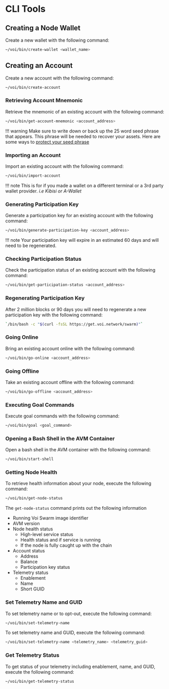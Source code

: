 # CLI Tools

## Creating a Node Wallet

Create a new wallet with the following command:

```bash
~/voi/bin/create-wallet <wallet_name>
```

## Creating an Account

Create a new account with the following command:

```bash
~/voi/bin/create-account
```

### Retrieving Account Mnemonic

Retrieve the mnemonic of an existing account with the following command:

```bash
~/voi/bin/get-account-mnemonic <account_address>
```

!!! warning
    Make sure to write down or back up the 25 word seed phrase that appears. This phrase will be needed to recover your 
    assets. Here are some ways to [protect your seed phrase](https://coinmarketcap.com/academy/article/how-to-protect-your-seed-phrase)

### Importing an Account

Import an existing account with the following command:

```bash
~/voi/bin/import-account
```

!!! note
    This is for if you made a wallet on a different terminal or a 3rd party wallet provider. *i.e Kibisi or A-Wallet*

### Generating Participation Key

Generate a participation key for an existing account with the following command:

```bash
~/voi/bin/generate-participation-key <account_address>
```

!!! note
    Your participation key will expire in an estimated 60 days and will need to be regenerated.

### Checking Participation Status

Check the participation status of an existing account with the following command:

```bash
~/voi/bin/get-participation-status <account_address>
```

### Regenerating Participation Key

After 2 million blocks or 90 days you will need to regenerate a new participation key with the following command:

```bash
`/bin/bash -c "$(curl -fsSL https://get.voi.network/swarm)"`
```

### Going Online

Bring an existing account online with the following command:

```bash
~/voi/bin/go-online <account_address>
```

### Going Offline

Take an existing account offline with the following command:

```bash
~/voi/bin/go-offline <account_address>
```

### Executing Goal Commands

Execute goal commands with the following command:

```bash
~/voi/bin/goal <goal_command>
```

### Opening a Bash Shell in the AVM Container

Open a bash shell in the AVM container with the following command:

```bash
~/voi/bin/start-shell
```

### Getting Node Health

To retrieve health information about your node, execute the following command:

```bash
~/voi/bin/get-node-status
```

The `get-node-status` command prints out the following information

- Running Voi Swarm image identifier
- AVM version
- Node health status
    - High-level service status
    - Health status and if service is running
    - If the node is fully caught up with the chain
- Account status
    - Address
    - Balance
    - Participation key status
- Telemetry status
    - Enablement
    - Name
    - Short GUID

### Set Telemetry Name and GUID

To set telemetry name or to opt-out, execute the following command:

```bash
~/voi/bin/set-telemetry-name
```

To set telemetry name and GUID, execute the following command:

```bash
~/voi/bin/set-telemetry-name <telemetry_name> <telemetry_guid>
```

### Get Telemetry Status

To get status of your telemetry including enablement, name, and GUID, execute the following command:

```bash
~/voi/bin/get-telemetry-status
```
